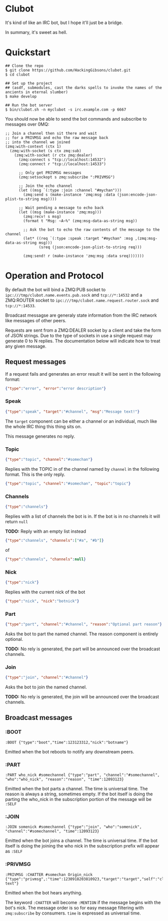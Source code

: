 # Clubot
It's kind of like an IRC bot, but I hope it'll just be a bridge.

In summary, it's sweet as hell.

# Quickstart

```
## Clone the repo
$ git clone https://github.com/HackingGibsons/clubot.git
$ cd clubot

## Set up the project
## (asdf, submodules, cast the darks spells to invoke the names of the ancients in eternal slumber)
$ make develop

## Run the bot server
$ bin/clubot.sh -n myclubot -s irc.example.com -p 6667
```

You should now be able to send the bot commands and subscribe to messages over 0MQ:

```common-lisp
;; Join a channel then sit there and wait
;; for a PRIVMSG and echo the raw message back
;; into the channel we joined
(zmq:with-context (ctx 1)
  (zmq:with-socket (s ctx zmq:sub)
    (zmq:with-socket (r ctx zmq:dealer)
      (zmq:connect s "tcp://localhost:14532")
      (zmq:connect r "tcp://localhost:14533")

      ;; Only get PRIVMSG messages
      (zmq:setsockopt s zmq:subscribe ":PRIVMSG")

      ;; Join the echo channel
      (let ((msg `(:type :join :channel "#mychan")))
        (zmq:send s (make-instance 'zmq:msg :data (json:encode-json-plist-to-string msg))))

      ;; Wait pending a message to echo back
      (let ((msg (make-instance 'zmq:msg)))
        (zmq:recv! s msg)
        (format t "Msg: ~A~%" (zmq:msg-data-as-string msg))

        ;; Ask the bot to echo the raw contents of the message to the channel
        (let* ((req `(:type :speak :target "#mychan" :msg ,(zmq:msg-data-as-string msg)))
               (sreq (json:encode-json-plist-to-string req)))

        (zmq:send! r (make-instance 'zmq:msg :data sreq)))))))
```



# Operation and Protocol
By default the bot will bind a ZMQ:PUB socket to `ipc:///tmp/clubot.name.events.pub.sock` and `tcp://*:14532`
and a ZMQ:ROUTER socket to `ipc:///tmp/clubot.name.request.router.sock` and `tcp://*:14533`.

Broadcast messagse are generaly state information from the IRC network like messages of other peers.

Requests are sent from a ZMQ:DEALER socket by a client and take the form of JSON strings. Due to the type
of sockets in use a single request may generate 0 to N replies. The documentation below will indicate how
to treat any given message.

## Request messages
If a request fails and generates an error result it will be sent in the following format:

```json
{"type":"error", "error":"error description"}
```

### Speak
```json
{"type":"speak", "target":"#channel", "msg":"Message text!"}
```
The `target` component can be either a channel or an individual, much like the whole IRC thing this thing
sits on.

This message generates no reply.

### Topic
```json
{"type":"topic", "channel":"#somechan"}
```

Replies with the TOPIC in of the channel named by `channel` in the following format. This is the only reply.

```json
{"type":"topic", "channel":"#somechan", "topic":"topic"}
```

### Channels
```json
{"type":"channels"}
```

Replies with a list of channels the bot is in. If the bot is in no channels it will return `null`

**TODO:** Reply with an empty list instead

```json
{"type":"channels", "channels":["#a", "#b"]}
```
of
```json
{"type":"channels", "channels":null}
```

### Nick
```json
{"type":"nick"}
```

Replies with the current nick of the bot

```json
{"type":"nick", "nick":"botnick"}
```

### Part
```json
{"type":"part", "channel":"#channel", "reason":"Optional part reason"}
```

Asks the bot to part the named channel. The reason component is entirely optional.

**TODO:** No rely is generated, the part will be announced over the broadcast channels.

### Join
```json
{"type":"join", "channel":"#channel"}
```

Asks the bot to join the named channel.

**TODO:** No rely is generated, the join will be announced over the broadcast channels.

## Broadcast messages
### :BOOT
```
:BOOT {"type":"boot","time":123123312,"nick":"botname"}
```

Emitted when the bot reboots to notify any downstream peers.

### :PART
```
:PART who_nick #somechannel {"type":"part", "channel":"#somechannel", "who":"who_nick", "reason":"reason", "time":12093123}
```

Emitted when the bot parts a channel. The time is universal time. The reason is always a string, sometimes empty.
If the bot itself is doing the parting the who_nick in the subscription portion of the message will be `:SELF`

### :JOIN
```
:JOIN somenick #somechannel {"type":"join", "who":"somenick", "channel":"#somechannel", "time":12093123}
```

Emitted when the bot joins a channel. The time is universal time. If the bot itself is doing the joining the who nick
in the subscription prefix will appear as `:SELF`

### :PRIVMSG
```
:PRIVMSG :CHATTER #somechan Origin_nick {"type":"privmsg",:"time":1230918203810923,"target":"target","self":"clubot","from":"Origin_nick","msg":"Message text"}
```

Emitted when the bot hears anything.

The keyword `:CHATTER` will become `:MENTION` if the message begins with the bot's nick. The message order is so
for easy message filtering with `zmq:subscribe` by consumers. `time` is expressed as universal time.